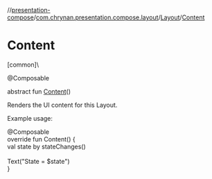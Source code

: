//[presentation-compose](../../../index.md)/[com.chrynan.presentation.compose.layout](../index.md)/[Layout](index.md)/[Content](-content.md)

# Content

[common]\

@Composable

abstract fun [Content](-content.md)()

Renders the UI content for this Layout.

Example usage:

@Composable\
override fun Content() {\
    val state by stateChanges()\
\
    Text("State = $state")\
}
